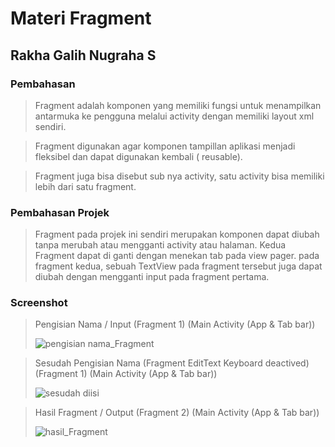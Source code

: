 # Materi Fragment
## Rakha Galih Nugraha S
### Pembahasan
> Fragment adalah komponen yang memiliki fungsi untuk menampilkan antarmuka ke
pengguna melalui activity dengan memiliki layout xml sendiri.

> Fragment digunakan agar
komponen tampillan aplikasi menjadi fleksibel dan dapat digunakan kembali ( reusable). 

> Fragment juga bisa disebut sub nya activity, satu activity bisa memiliki lebih dari satu fragment.

### Pembahasan Projek
> Fragment pada projek ini sendiri merupakan komponen dapat diubah tanpa merubah atau mengganti activity atau halaman. Kedua Fragment dapat di ganti dengan menekan tab pada view pager. pada fragment kedua, sebuah TextView pada fragment tersebut juga dapat diubah dengan mengganti input pada fragment pertama. 

### Screenshot

> Pengisian Nama / Input (Fragment 1) (Main Activity (App & Tab bar))
> 
>![pengisian nama_Fragment](https://user-images.githubusercontent.com/54633534/111056327-c211f780-84b0-11eb-8d75-18986a53c16e.jpg)

> Sesudah Pengisian Nama (Fragment EditText Keyboard deactived) (Fragment 1) (Main Activity (App & Tab bar))
> 
>![sesudah diisi](https://user-images.githubusercontent.com/54633534/111056326-c0e0ca80-84b0-11eb-8515-9b5bcc5cc077.jpg)

> Hasil Fragment / Output (Fragment 2) (Main Activity (App & Tab bar))
> 
>![hasil_Fragment](https://user-images.githubusercontent.com/54633534/111056324-bf170700-84b0-11eb-891b-4a5c30aa0148.jpg)
